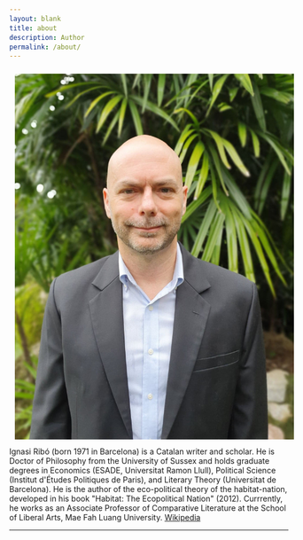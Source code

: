 ```yaml
---
layout: blank
title: about
description: Author
permalink: /about/
---
```


<img class="col one right" src="/assets/img/Ignasi-photo.jpg" style="margin: 10px">

<br/>
Ignasi Ribó (born 1971 in Barcelona) is a Catalan writer and scholar. He is Doctor of Philosophy from the University of Sussex and holds graduate degrees in Economics (ESADE, Universitat Ramon Llull), Political Science (Institut d'Études Politiques de Paris), and Literary Theory (Universitat de Barcelona). He is the author of the eco-political theory of the habitat-nation, developed in his book "Habitat: The Ecopolitical Nation" (2012). Currrently, he works as an Associate Professor of Comparative Literature at the School of Liberal Arts, Mae Fah Luang University. 
<a href="https://en.wikipedia.org/wiki/Ignasi_Rib%C3%B3" target="_blank">Wikipedia</a>
<br/>
<hr/>
<br/>


<span class="contacticon center">
	<a href="mailto:iribolabastida@gmail.com"><i class="fa fa-envelope"></i></a>
	<!---  <a href="https://www.linkedin.com/in/ignasiribo" target="_blank"><i class="fa fa-linkedin-square"></i></a> -->
	<a href="https://twitter.com/seliestel" target="_blank"><i class="fa fa-twitter"></i></a>
	<a href="https://scholar.google.com/citations?user=IJpKVRgAAAAJ&hl=en" target="_blank"><i class="fa fa-graduation-cap"></i></a>
</span>


